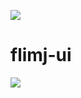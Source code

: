 [![](https://travis-ci.com/flimlib/flimj-ui.svg?branch=master)](https://travis-ci.com/flimlib/flimj-ui)

# flimj-ui

![](https://flimlib.github.io/FLIMJ-plugin.png)
